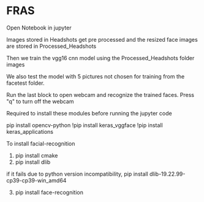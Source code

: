 # FRAS
Open Notebook in jupyter

Images stored in Headshots get pre processed and the resized face images are stored in Processed_Headshots

Then we train the vgg16 cnn model using the Processed_Headshots folder images

We also test the model with 5 pictures not chosen for training from the facetest folder.

Run the last block to open webcam and recognize the trained faces. Press "q" to turn off the webcam 

Required to install these modules before running the jupyter code

pip install opencv-python
!pip install keras_vggface
!pip install keras_applications

To install facial-recognition
1. pip install cmake
2. pip install dlib

if it fails due to python version incompatibility,
pip install dlib-19.22.99-cp39-cp39-win_amd64 

3. pip install face-recognition
